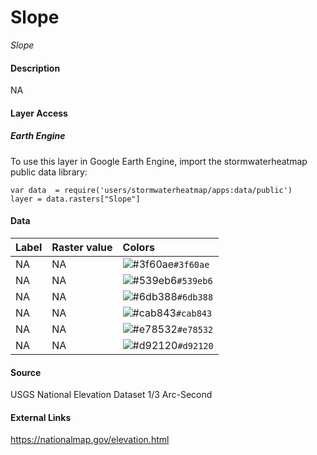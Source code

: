 Slope
================

*Slope*

#### Description

NA

#### Layer Access

##### Earth Engine

To use this layer in Google Earth Engine, import the stormwaterheatmap
public data library:

    var data  = require('users/stormwaterheatmap/apps:data/public')
    layer = data.rasters["Slope"]

#### Data

| Label | Raster value | Colors                                                                    |
|:------|:-------------|:--------------------------------------------------------------------------|
| NA    | NA           | ![\#3f60ae](https://via.placeholder.com/15/3f60ae/000000?text=+)`#3f60ae` |
| NA    | NA           | ![\#539eb6](https://via.placeholder.com/15/539eb6/000000?text=+)`#539eb6` |
| NA    | NA           | ![\#6db388](https://via.placeholder.com/15/6db388/000000?text=+)`#6db388` |
| NA    | NA           | ![\#cab843](https://via.placeholder.com/15/cab843/000000?text=+)`#cab843` |
| NA    | NA           | ![\#e78532](https://via.placeholder.com/15/e78532/000000?text=+)`#e78532` |
| NA    | NA           | ![\#d92120](https://via.placeholder.com/15/d92120/000000?text=+)`#d92120` |

#### Source

USGS National Elevation Dataset 1/3 Arc-Second

#### External Links

<a>https://nationalmap.gov/elevation.html</a>
